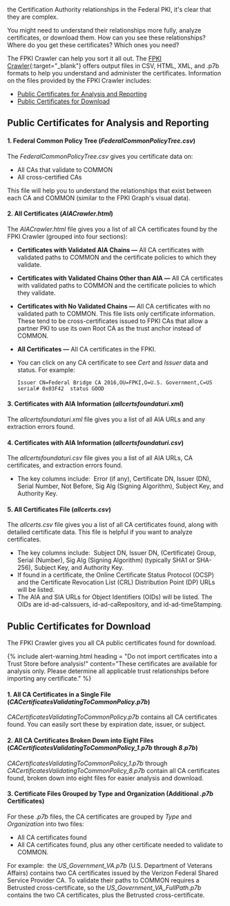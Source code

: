 <!---
layout: default 
title: FPKI Crawler
collection: tools
permalink: tools/fpkicrawler/
---

When you look deeply into<!--Deeply is grammatical. What about "study"?--> the Certification Authority relationships in the Federal PKI, it's clear that they are complex.

You might need to understand their relationships more fully, analyze certificates, or download them. How can you see these relationships? Where do you get these certificates? Which ones you need?

The FPKI Crawler can help you sort it all out. The [FPKI Crawler](https://fpki-graph.fpki-lab.gov/crawler/){:target="_blank"} offers output files in CSV, HTML, XML, and .p7b formats to help you understand and administer the certificates. Information on the files provided by the FPKI Crawler includes:
 
* [Public Certificates for Analysis and Reporting](#public-certificates-for-analysis-and-reporting)
* [Public Certificates for Download](#public-certificates-for-download)

## Public Certificates for Analysis and Reporting

#### 1. Federal Common Policy Tree (_FederalCommonPolicyTree.csv_)

The _FederalCommonPolicyTree.csv_ gives you certificate data on:

* All CAs that validate to COMMON
* All cross-certified CAs 

This file will help you to understand the relationships that exist between each CA and COMMON (similar to the FPKI Graph's visual data).<!--Should we add a link to the Graph here?-->

#### 2. All Certificates (_AIACrawler.html_)

The _AIACrawler.html_ file gives you a list of all CA certificates found by the FPKI Crawler (grouped into four sections):

* **Certificates with Validated AIA Chains &mdash;** All CA certificates with validated paths to COMMON and the certificate policies to which they validate. 
* **Certificates with Validated Chains Other than AIA &mdash;** All CA certificates with validated paths to COMMON and the certificate policies to which they validate.   
* **Certificates with No Validated Chains &mdash;** All CA certificates with no validated path to COMMON. This file lists only certificate information. These tend to be cross-certificates issued to FPKI CAs that allow a partner PKI to use its own Root CA as the trust anchor instead of COMMON.
* **All Certificates &mdash;** All CA certificates in the FPKI.

* You can click on any CA certificate to see _Cert_ and _Issuer_ data and status. For example:

   ```
  Issuer CN=Federal Bridge CA 2016,OU=FPKI,O=U.S. Government,C=US serial# 0x03F42  status GOOD
   ```
#### 3. Certificates with AIA Information (_allcertsfoundaturi.xml_)

The _allcertsfoundaturi.xml_ file gives you a list of all AIA URLs and any extraction errors found.

#### 4. Certificates with AIA Information (_allcertsfoundaturi.csv_)

The _allcertsfoundaturi.csv_ file gives you a list of all AIA URLs, CA certificates, and extraction errors found. 

* The key columns include:&nbsp;&nbsp;Error (if any), Certificate DN, Issuer (DN), Serial Number, Not Before, Sig Alg (Signing Algorithm), Subject Key, and Authority Key.

#### 5. All Certificates File (_allcerts.csv_)

The _allcerts.csv_ file gives you a list of all CA certificates found, along with detailed certificate data. This file is helpful if you want to analyze certificates. 

* The key columns include:&nbsp;&nbsp;Subject DN, Issuer DN, (Certificate) Group, Serial (Number), Sig Alg (Signing Algorithm) (typically SHA1 or SHA-256), Subject Key, and Authority Key.
* If found in a certificate, the Online Certificate Status Protocol (OCSP) and the Certificate Revocation List (CRL) Distribution Point (DP) URLs will be listed.
* The AIA and SIA URLs for Object Identifiers (OIDs) will be listed. The OIDs are id-ad-caIssuers, id-ad-caRepository, and id-ad-timeStamping.

## Public Certificates for Download

The FPKI Crawler gives you all CA public certificates found for download.

{% include alert-warning.html heading = "Do not import certificates into a Trust Store before analysis!" content="These certificates are available for analysis only. Please determine all applicable trust relationships before importing any certificate." %}

#### 1. All CA Certificates in a Single File (_CACertificatesValidatingToCommonPolicy.p7b_)

_CACertificatesValidatingToCommonPolicy.p7b_ contains all CA certificates found. You can easily sort these by expiration date, issuer, or subject. 

#### 2. All CA Certificates Broken Down into Eight Files (_CACertificatesValidatingToCommonPolicy_1.p7b_ through _8.p7b_)

_CACertificatesValidatingToCommonPolicy_1.p7b_ through _CACertificatesValidatingToCommonPolicy_8.p7b_ contain all CA certificates found, broken down into eight files for easier analysis and download.

#### 3. Certificate Files Grouped by Type and Organization (Additional _.p7b_ Certificates)

For these _.p7b_ files, the CA certificates are grouped by _Type_ and _Organization_ into two files: 

* All CA certificates found
* All CA certificates found, plus any other certificate needed to validate to COMMON.

For example:&nbsp;&nbsp;the _US_Government_VA.p7b_ (U.S. Department of Veterans Affairs) contains two CA certificates issued by the Verizon Federal Shared Service Provider CA. To validate their paths to COMMON requires a Betrusted cross-certificate, so the _US_Government_VA_FullPath.p7b_ contains the two CA certificates, plus the Betrusted cross-certificate.
